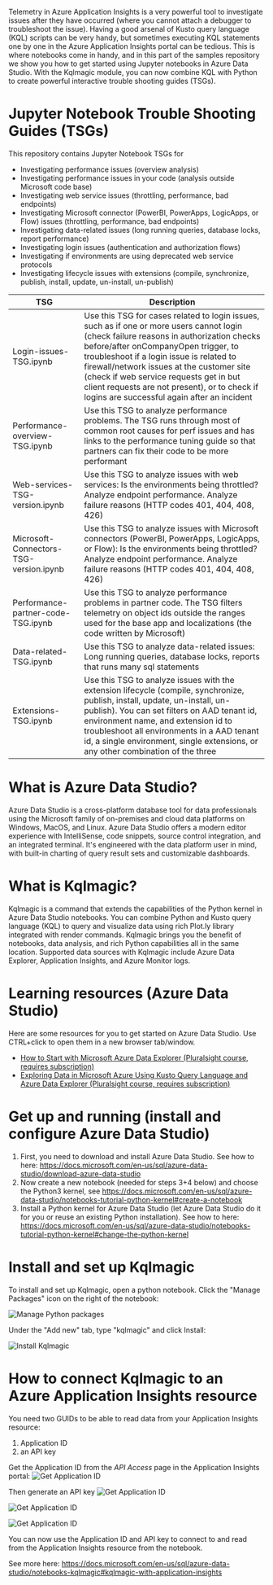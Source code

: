 Telemetry in Azure Application Insights is a very powerful tool to investigate issues after they have occurred (where you cannot attach a debugger to troubleshoot the issue). Having a good arsenal of Kusto query language (KQL) scripts can be very handy, but sometimes executing KQL statements one by one in the Azure Application Insights portal can be tedious. This is where notebooks come in handy, and in this part of the samples repository we show you how to get started using Jupyter notebooks in Azure Data Studio. With the Kqlmagic module, you can now combine KQL with Python to create powerful interactive trouble shooting guides (TSGs).

# Jupyter Notebook Trouble Shooting Guides (TSGs)
This repository contains Jupyter Notebook TSGs for 
* Investigating performance issues (overview analysis)
* Investigating performance issues in your code (analysis outside Microsoft code base)
* Investigating web service issues (throttling, performance, bad endpoints)
* Investigating Microsoft connector (PowerBI, PowerApps, LogicApps, or Flow) issues (throttling, performance, bad endpoints)
* Investigating data-related issues (long running queries, database locks, report performance)
* Investigating login issues (authentication and authorization flows)
* Investigating if environments are using deprecated web service protocols
* Investigating lifecycle issues with extensions (compile, synchronize, publish, install, update, un-install, un-publish)

| TSG | Description |
| ----------- | ----------- |
| Login-issues-TSG.ipynb | Use this TSG for cases related to login issues, such as if one or more users cannot login (check failure reasons in authorization checks before/after onCompanyOpen trigger, to troubleshoot if a login issue is related to firewall/network issues at the customer site (check if web service requests get in but client requests are not present), or to check if logins are successful again after an incident |
| Performance-overview-TSG.ipynb | Use this TSG to analyze performance problems. The TSG runs through most of common root causes for perf issues and has links to the performance tuning guide so that partners can fix their code to be more performant
| Web-services-TSG-version.ipynb | Use this TSG to analyze issues with web services: Is the environments being throttled? Analyze endpoint performance. Analyze failure reasons (HTTP codes 401, 404, 408, 426) |
| Microsoft-Connectors-TSG-version.ipynb | Use this TSG to analyze issues with Microsoft connectors (PowerBI, PowerApps, LogicApps, or Flow): Is the environments being throttled? Analyze endpoint performance. Analyze failure reasons (HTTP codes 401, 404, 408, 426) |
| Performance-partner-code-TSG.ipynb | Use this TSG to analyze performance problems in partner code. The TSG filters telemetry on object ids outside the ranges used for the base app and localizations (the code written by Microsoft) | 
| Data-related-TSG.ipynb | Use this TSG to analyze data-related issues: Long running queries, database locks, reports that runs many sql statements | 
| Extensions-TSG.ipynb | Use this TSG to analyze issues with the extension lifecycle (compile, synchronize, publish, install, update, un-install, un-publish). You can set filters on AAD tenant id, environment name, and extension id to troubleshoot all environments in a AAD tenant id, a single environment, single extensions, or any other combination of the three |

# What is Azure Data Studio?
Azure Data Studio is a cross-platform database tool for data professionals using the Microsoft family of on-premises and cloud data platforms on Windows, MacOS, and Linux. Azure Data Studio offers a modern editor experience with IntelliSense, code snippets, source control integration, and an integrated terminal. It's engineered with the data platform user in mind, with built-in charting of query result sets and customizable dashboards. 

# What is Kqlmagic?
Kqlmagic is a command that extends the capabilities of the Python kernel in Azure Data Studio notebooks. You can combine Python and Kusto query language (KQL) to query and visualize data using rich Plot.ly library integrated with render commands. Kqlmagic brings you the benefit of notebooks, data analysis, and rich Python capabilities all in the same location. Supported data sources with Kqlmagic include Azure Data Explorer, Application Insights, and Azure Monitor logs.

# Learning resources (Azure Data Studio)
Here are some resources for you to get started on Azure Data Studio. Use CTRL+click to open them in a new browser tab/window.
* [How to Start with Microsoft Azure Data Explorer (Pluralsight course, requires subscription)](https://app.pluralsight.com/library/courses/microsoft-azure-data-explorer-starting/table-of-contents)
* [Exploring Data in Microsoft Azure Using Kusto Query Language and Azure Data Explorer (Pluralsight course, requires subscription)](https://app.pluralsight.com/library/courses/microsoft-azure-data-exploring/table-of-contents)

# Get up and running (install and configure Azure Data Studio)
1. First, you need to download and install Azure Data Studio. See how to here: https://docs.microsoft.com/en-us/sql/azure-data-studio/download-azure-data-studio
2. Now create a new notebook (needed for steps 3+4 below) and choose the Python3 kernel, see https://docs.microsoft.com/en-us/sql/azure-data-studio/notebooks-tutorial-python-kernel#create-a-notebook
3. Install a Python kernel for Azure Data Studio (let Azure Data Studio do it for you or reuse an existing Python installation). See how to here: https://docs.microsoft.com/en-us/sql/azure-data-studio/notebooks-tutorial-python-kernel#change-the-python-kernel

# Install and set up Kqlmagic
To install and set up Kqlmagic, open a python notebook. Click the "Manage Packages" icon on the right of the notebook:

![Manage Python packages](../images/install-kqlmagic-1.png)

Under the "Add new" tab, type "kqlmagic" and click Install:

![Install Kqlmagic](../images/install-kqlmagic-2.png)

# How to connect Kqlmagic to an Azure Application Insights resource
You need two GUIDs to be able to read data from your Application Insights resource: 
1. Application ID
2. an API key

Get the Application ID from the *API Access* page in the Application Insights portal:
![Get Application ID](../images/api-access-1.png)

Then generate an API key 
![Get Application ID](../images/api-access-2.png)

![Get Application ID](../images/api-access-3.png)

![Get Application ID](../images/api-access-4.png)

You can now use the Application ID and API key to connect to and read from the Application Insights resource from the notebook. 

See more here: https://docs.microsoft.com/en-us/sql/azure-data-studio/notebooks-kqlmagic#kqlmagic-with-application-insights



